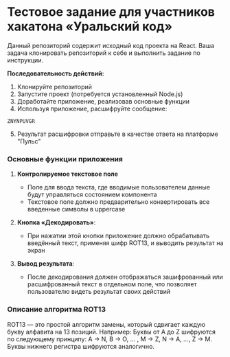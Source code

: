# Тестовое задание для участников хакатона «Уральский код»

Данный репозиторий содержит исходный код проекта на React.
Ваша задача клонировать репозиторий к себе и выполнить задание по инструкции.

**Последовательность действий:**

1) Клонируйте репозиторий
2) Запустите проект (потребуется установленный Node.js)
3) Доработайте приложение, реализовав основные функции
4) Используя приложение, расшифруйте сообщение:

```
ZNYNPUVGR
```

5) Результат расшифровки отправьте в качестве ответа на платформе "Пульс"

### Основные функции приложения

1. **Контролируемое текстовое поле**
    - Поле для ввода текста, где вводимые пользователем данные будут управляться состоянием компонента
    - Текстовое поле должно предварительно конвертировать все введенные символы в uppercase

2. **Кнопка «Декодировать»**:
    - При нажатии этой кнопки приложение должно обрабатывать введённый текст, применяя шифр ROT13, и выводить результат
      на экран

3. **Вывод результата**:
    - После декодирования должен отображаться зашифрованный или расшифрованный текст в отдельном поле, что позволяет
      пользователю видеть результат своих действий
      
### Описание алгоритма ROT13

ROT13 — это простой алгоритм замены, который сдвигает каждую букву алфавита на 13 позиций.
Например:
Буквы от A до Z шифруются по следующему принципу: A → N, B → O, ... , M → Z, N → A, ..., Z → M.
Буквы нижнего регистра шифруются аналогично.

